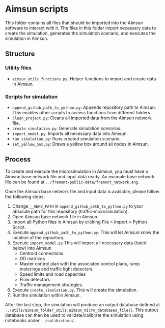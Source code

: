 # Aimsun scripts

This folder contains all files that should be imported into the Aimsun software to interact with it.
The files in this folder import necessary data to create the simulation, generates the simulation scenario, and executes the simulation in Aimsun.

## Structure

### Utility files
- `aimsun_utils_functions.py`: Helper functions to import and create data in Aimsun.

### Scripts for simulation
- `append_github_path_to_python.py`: Appends repository path to Aimsun. This enables other scripts to access functions from different folders.
- `clean_project.py`: Cleans all imported data from the Aimsun network file.
- `create_simulation.py`: Generate simulation scenarios.
- `import_model.py`: Imports all necessary data into Aimsun.
- `run_simulation.py`: Runs created simulation scenario.
- `set_yellow_box.py`: Draws a yellow box around all nodes in Aimsun.

## Process

To create and execute the microsimulation in Aimsun, you must have a Aimsun base network file and input data ready. An example base network file can be found at `../fremont-public-data/fremont_network.ang`.

Once the Aimsun base network file and input data is available, please follow the following steps:

1. Change `__REPO_PATH` in `append_github_path_to_python.py` to your absolute path for this repository (traffic-microsimulation).
2. Open Aimsun base network file in Aimsun.
3. Import all Python files in Aimsun by clicking File > Import > Python Script.
4. Execute `append_github_path_to_python.py`. This will let Aimsun know the location of the repository.
5. Execute `import_model.py` This will import all necessary data (listed below) into Aimsun.
    - Centroid connections
    - OD matrices
    - Master control plan with the associated control plans, ramp meterings and traffic light detectors
    - Speed limits and road capacities
    - Flow detectors
    - Traffic management strategies. 
7. Execute `create_simulation.py`. This will create the simulation.
8. Run the simulation within Aimsun.

After the last step, the simulation will produce an output database defined at `../utils/aimsun_folder_utils.aimsun_micro_databases_file()`. This output database can then be used to validate/calibrate the simulation using notebooks under `../calibration/`.
